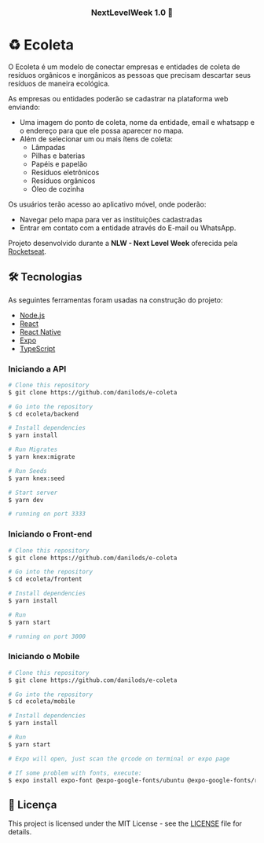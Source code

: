 
<h3 align="center"> 
	 NextLevelWeek 1.0 🚀 
</h3>

# ♻️ Ecoleta 

O Ecoleta é um modelo de conectar empresas e entidades de coleta de resíduos orgânicos e inorgânicos as pessoas que precisam descartar seus resíduos de maneira ecológica.

As empresas ou entidades poderão se cadastrar na plataforma web enviando:
- Uma imagem do ponto de coleta, nome da entidade, email e whatsapp e o endereço para que ele possa aparecer no mapa.
- Além de selecionar um ou mais ítens de coleta: 
  - Lâmpadas
  - Pilhas e baterias
  - Papéis e papelão
  - Resíduos eletrônicos
  - Resíduos orgânicos
  - Óleo de cozinha

Os usuários terão acesso ao aplicativo móvel, onde poderão:
- Navegar pelo mapa para ver as instituições cadastradas
- Entrar em contato com a entidade através do E-mail ou WhatsApp.

Projeto desenvolvido durante a **NLW - Next Level Week** oferecida pela [Rocketseat](rocketseat.com.br).

## 🛠 Tecnologias

As seguintes ferramentas foram usadas na construção do projeto:

- [Node.js](nodejs)
- [React](reactjs)
- [React Native](rn)
- [Expo](expo)
- [TypeScript](typescript)

### Iniciando a API

```bash
# Clone this repository
$ git clone https://github.com/danilods/e-coleta

# Go into the repository
$ cd ecoleta/backend

# Install dependencies
$ yarn install

# Run Migrates
$ yarn knex:migrate

# Run Seeds
$ yarn knex:seed

# Start server
$ yarn dev

# running on port 3333
```

### Iniciando o Front-end

```bash
# Clone this repository
$ git clone https://github.com/danilods/e-coleta

# Go into the repository
$ cd ecoleta/frontent

# Install dependencies
$ yarn install

# Run
$ yarn start

# running on port 3000
```

### Iniciando o Mobile

```bash
# Clone this repository
$ git clone https://github.com/danilods/e-coleta

# Go into the repository
$ cd ecoleta/mobile

# Install dependencies
$ yarn install

# Run
$ yarn start

# Expo will open, just scan the qrcode on terminal or expo page

# If some problem with fonts, execute:
$ expo install expo-font @expo-google-fonts/ubuntu @expo-google-fonts/roboto

```


## 📝 Licença

This project is licensed under the MIT License - see the [LICENSE](LICENSE) file for details.

[nodejs]: https://nodejs.org/
[typescript]: https://www.typescriptlang.org/
[expo]: https://expo.io/
[reactjs]: https://reactjs.org
[rn]: https://facebook.github.io/react-native/
[yarn]: https://yarnpkg.com/
